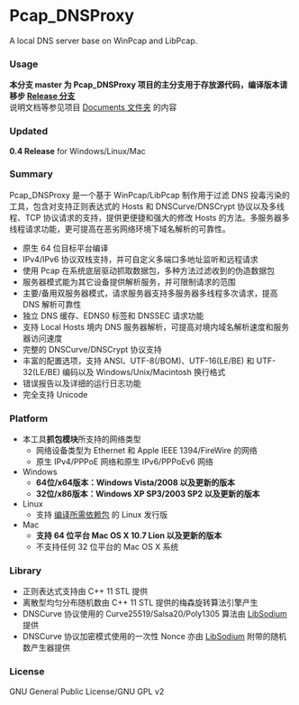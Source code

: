 ﻿Pcap_DNSProxy
=====
A local DNS server base on WinPcap and LibPcap. 

### Usage
**本分支 master 为 Pcap_DNSProxy 项目的主分支用于存放源代码，编译版本请移步 [Release 分支](https://github.com/chengr28/Pcap_DNSProxy/tree/Release)**<br />
说明文档等参见项目 [Documents 文件夹](https://github.com/chengr28/Pcap_DNSProxy/tree/master/Documents) 的内容

### Updated
**0.4 Release** for Windows/Linux/Mac

### Summary
Pcap_DNSProxy 是一个基于 WinPcap/LibPcap 制作用于过滤 DNS 投毒污染的工具，包含对支持正则表达式的 Hosts 和 DNSCurve/DNSCrypt 协议以及多线程、TCP 协议请求的支持，提供更便捷和强大的修改 Hosts 的方法。多服务器多线程请求功能，更可提高在恶劣网络环境下域名解析的可靠性。
* 原生 64 位目标平台编译
* IPv4/IPv6 协议双栈支持，并可自定义多端口多地址监听和远程请求
* 使用 Pcap 在系统底层驱动抓取数据包，多种方法过滤收到的伪造数据包
* 服务器模式能为其它设备提供解析服务，并可限制请求的范围
* 主要/备用双服务器模式，请求服务器支持多服务器多线程多次请求，提高 DNS 解析可靠性
* 独立 DNS 缓存、EDNS0 标签和 DNSSEC 请求功能
* 支持 Local Hosts 境内 DNS 服务器解析，可提高对境内域名解析速度和服务器访问速度
* 完整的 DNSCurve/DNSCrypt 协议支持
* 丰富的配置选项，支持 ANSI、UTF-8(/BOM)、UTF-16(LE/BE) 和 UTF-32(LE/BE) 编码以及 Windows/Unix/Macintosh 换行格式
* 错误报告以及详细的运行日志功能
* 完全支持 Unicode

### Platform
* 本工具**抓包模块**所支持的网络类型
  * 网络设备类型为 Ethernet 和 Apple IEEE 1394/FireWire 的网络
  * 原生 IPv4/PPPoE 网络和原生 IPv6/PPPoEv6 网络
* Windows
  * **64位/x64版本：Windows Vista/2008 以及更新的版本**
  * **32位/x86版本：Windows XP SP3/2003 SP2 以及更新的版本**
* Linux
  * 支持 [编译所需依赖包](https://github.com/chengr28/Pcap_DNSProxy/tree/master/Documents) 的 Linux 发行版
* Mac
  * **支持 64 位平台 Mac OS X 10.7 Lion 以及更新的版本**
  * 不支持任何 32 位平台的 Mac OS X 系统

### Library
* 正则表达式支持由 C++ 11 STL 提供
* 离散型均匀分布随机数由 C++ 11 STL 提供的梅森旋转算法引擎产生
* DNSCurve 协议使用的 Curve25519/Salsa20/Poly1305 算法由 [LibSodium](https://github.com/jedisct1/libsodium) 提供
* DNSCurve 协议加密模式使用的一次性 Nonce 亦由 [LibSodium](https://github.com/jedisct1/libsodium) 附带的随机数产生器提供

### License
GNU General Public License/GNU GPL v2
